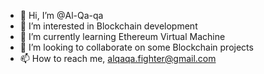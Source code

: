 - 👋 Hi, I’m @Al-Qa-qa
- 👀 I’m interested in Blockchain development
- 🌱 I’m currently learning Ethereum Virtual Machine
- 💞️ I’m looking to collaborate on some Blockchain projects
- 📫 How to reach me, alqaqa.fighter@gmail.com

<!---
Al-Qa-qa/Al-Qa-qa is a ✨ special ✨ repository because its `README.md` (this file) appears on your GitHub profile.
You can click the Preview link to take a look at your changes.
--->
